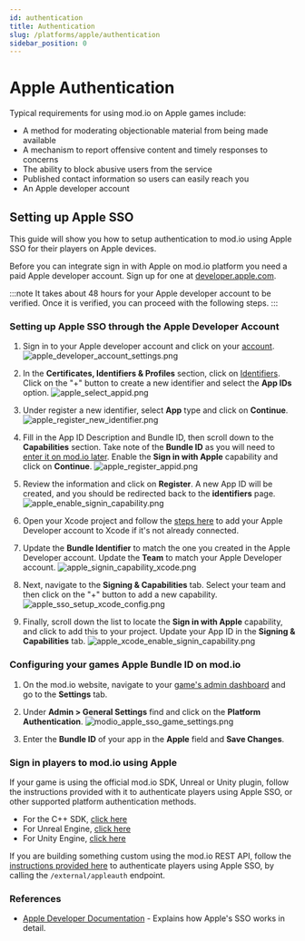 ```yaml
---
id: authentication
title: Authentication
slug: /platforms/apple/authentication
sidebar_position: 0
---
```


# Apple Authentication

Typical requirements for using mod.io on Apple games include:
* A method for moderating objectionable material from being made available
* A mechanism to report offensive content and timely responses to concerns
* The ability to block abusive users from the service
* Published contact information so users can easily reach you
* An Apple developer account

## Setting up Apple SSO

This guide will show you how to setup authentication to mod.io using Apple SSO for their players on Apple devices.

Before you can integrate sign in with Apple on mod.io platform you need a paid Apple developer account. Sign up for one at [developer.apple.com](https://developer.apple.com/).

:::note
It takes about 48 hours for your Apple developer account to be verified. Once it is verified, you can proceed with the following steps.
:::

### Setting up Apple SSO through the Apple Developer Account

1. Sign in to your Apple developer account and click on your [account](https://developer.apple.com/account/).
![apple_developer_account_settings.png](images/apple_developer_account_settings.png)

2. In the **Certificates, Identifiers & Profiles** section, click on [Identifiers](https://developer.apple.com/account/resources/identifiers/list). Click on the "+" button to create a new identifier and select the **App IDs** option.
![apple_select_appid.png](images/apple_select_appid.png)

3. Under register a new identifier, select **App** type and click on **Continue**.
![apple_register_new_identifier.png](images/apple_register_new_identifier.png)

4. Fill in the App ID Description and Bundle ID, then scroll down to the **Capabilities** section. Take note of the **Bundle ID** as you will need to [enter it on mod.io later](#configuring-your-games-apple-bundle-id-on-modio). Enable the **Sign in with Apple** capability and click on **Continue**.
![apple_register_appid.png](images/apple_register_appid.png)

5. Review the information and click on **Register**. A new App ID will be created, and you should be redirected back to the **identifiers** page.
![apple_enable_signin_capability.png](images/apple_enable_signin_capability.png)

6. Open your Xcode project and follow the [steps here](https://help.apple.com/xcode/mac/11.0/#/devaf282080a) to add your Apple Developer account to Xcode if it's not already connected.

7. Update the **Bundle Identifier** to match the one you created in the Apple Developer account. Update the **Team** to match your Apple Developer account.
![apple_signin_capability_xcode.png](images/apple_signin_capability_xcode.png)

8. Next, navigate to the **Signing & Capabilities** tab. Select your team and then click on the "+" button to add a new capability.
![apple_sso_setup_xcode_config.png](images/apple_sso_setup_xcode_config.png)

9. Finally, scroll down the list to locate the **Sign in with Apple** capability, and click to add this to your project. Update your App ID in the **Signing & Capabilities** tab.
![apple_xcode_enable_signin_capability.png](images/apple_xcode_enable_signin_capability.png)

### Configuring your games Apple Bundle ID on mod.io

1. On the mod.io website, navigate to your [game's admin dashboard](https://mod.io/content) and go to the **Settings** tab.

2. Under **Admin > General Settings** find and click on the **Platform Authentication**.
![modio_apple_sso_game_settings.png](images/modio_apple_sso_game_settings.png)

3. Enter the **Bundle ID** of your app in the **Apple** field and **Save Changes**.

### Sign in players to mod.io using Apple

If your game is using the official mod.io SDK, Unreal or Unity plugin, follow the instructions provided with it to authenticate players using Apple SSO, or other supported platform authentication methods.

* For the C++ SDK, [click here](/cppsdk/getting-started/#ssoexternal-authentication)
* For Unreal Engine, [click here](/unreal/getting-started/user-authentication/#single-sign-on-authentication)
* For Unity Engine, [click here](/unity/getting-started/#authentication)

If you are building something custom using the mod.io REST API, follow the [instructions provided here](https://docs.mod.io/restapiref/#apple) to authenticate players using Apple SSO, by calling the `/external/appleauth` endpoint.

### References

* [Apple Developer Documentation](https://developer.apple.com/documentation/sign_in_with_apple/sign_in_with_apple_rest_api/authenticating_users_with_sign_in_with_apple) - Explains how Apple's SSO works in detail.